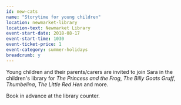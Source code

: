 ```yaml
---
id: new-cats
name: "Storytime for young children"
location: newmarket-library
location-text: Newmarket Library
event-start-date: 2018-08-17
event-start-time: 1030
event-ticket-price: 1
event-category: summer-holidays
breadcrumb: y
---
```


Young children and their parents/carers are invited to join Sara in the children's library for <cite>The Princess and the Frog</cite>, <cite>The Billy Goats Gruff</cite>, <cite>Thumbelina</cite>, <cite>The Little Red Hen</cite> and more.

Book in advance at the library counter.
